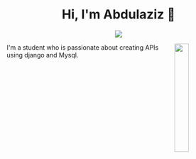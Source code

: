 <h1 align="center">Hi, I'm Abdulaziz 👋</h1>
<p align="center">
    <a href="https://www.linkedin.com/in/abdulaziz-algharbi-8b8a762b3"><img src="https://img.shields.io/badge/linkedin-%230177B5?style=flat&logo=linkedin&logoColor=white"/></a>
  </p>
  
  <img src="https://www.google.com/url?sa=i&url=https%3A%2F%2Fwww.freepik.com%2Ffree-photos-vectors%2Fcomputer&psig=AOvVaw1lGt_5nrBGIXSvnNjvtDYF&ust=1734682478870000&source=images&cd=vfe&opi=89978449&ved=0CBQQjRxqFwoTCMi-kIKys4oDFQAAAAAdAAAAABAE" align="right" width="25%"/>

I'm a student who is passionate about creating APIs using django and Mysql.

